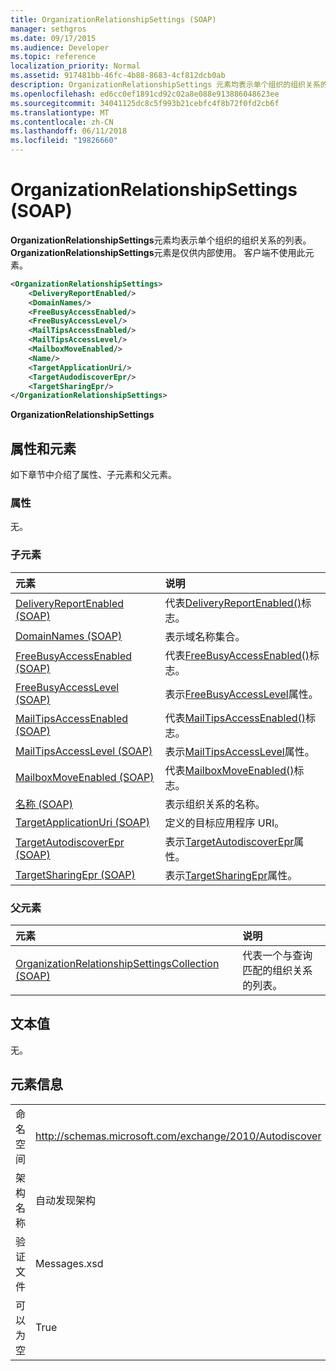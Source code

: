```yaml
---
title: OrganizationRelationshipSettings (SOAP)
manager: sethgros
ms.date: 09/17/2015
ms.audience: Developer
ms.topic: reference
localization_priority: Normal
ms.assetid: 917481bb-46fc-4b88-8683-4cf812dcb0ab
description: OrganizationRelationshipSettings 元素均表示单个组织的组织关系的列表。 OrganizationRelationshipSettings 元素是仅供内部使用。 客户端不使用此元素。
ms.openlocfilehash: ed6cc0ef1891cd92c02a8e088e913886048623ee
ms.sourcegitcommit: 34041125dc8c5f993b21cebfc4f8b72f0fd2cb6f
ms.translationtype: MT
ms.contentlocale: zh-CN
ms.lasthandoff: 06/11/2018
ms.locfileid: "19826660"
---
```

# <a name="organizationrelationshipsettings-soap"></a>OrganizationRelationshipSettings (SOAP)

**OrganizationRelationshipSettings**元素均表示单个组织的组织关系的列表。 **OrganizationRelationshipSettings**元素是仅供内部使用。 客户端不使用此元素。 
  
```XML
<OrganizationRelationshipSettings>
    <DeliveryReportEnabled/>
    <DomainNames/>
    <FreeBusyAccessEnabled/>
    <FreeBusyAccessLevel/>
    <MailTipsAccessEnabled/>
    <MailTipsAccessLevel/>
    <MailboxMoveEnabled/>
    <Name/>
    <TargetApplicationUri/>
    <TargetAudodiscoverEpr/>
    <TargetSharingEpr/>
</OrganizationRelationshipSettings>
```

 **OrganizationRelationshipSettings**
## <a name="attributes-and-elements"></a>属性和元素

如下章节中介绍了属性、子元素和父元素。
  
### <a name="attributes"></a>属性

无。
  
### <a name="child-elements"></a>子元素

|**元素**|**说明**|
|:-----|:-----|
|[DeliveryReportEnabled (SOAP)](deliveryreportenabled-soap.md) <br/> |代表[DeliveryReportEnabled()](https://msdn.microsoft.com/library/Microsoft.Exchange.SoapWebClient.AutoDiscover.OrganizationRelationshipSettings.DeliveryReportEnabled.aspx)标志。  <br/> |
|[DomainNames (SOAP)](domainnames-soap.md) <br/> |表示域名称集合。  <br/> |
|[FreeBusyAccessEnabled (SOAP)](freebusyaccessenabled-soap.md) <br/> |代表[FreeBusyAccessEnabled()](https://msdn.microsoft.com/library/Microsoft.Exchange.SoapWebClient.AutoDiscover.OrganizationRelationshipSettings.FreeBusyAccessEnabled.aspx)标志。  <br/> |
|[FreeBusyAccessLevel (SOAP)](freebusyaccesslevel-soap.md) <br/> |表示[FreeBusyAccessLevel](https://msdn.microsoft.com/library/Microsoft.Exchange.Data.Directory.SystemConfiguration.OrganizationRelationship.FreeBusyAccessLevel.aspx)属性。  <br/> |
|[MailTipsAccessEnabled (SOAP)](mailtipsaccessenabled-soap.md) <br/> |代表[MailTipsAccessEnabled()](https://msdn.microsoft.com/library/Microsoft.Exchange.SoapWebClient.AutoDiscover.OrganizationRelationshipSettings.MailTipsAccessEnabled.aspx)标志。  <br/> |
|[MailTipsAccessLevel (SOAP)](mailtipsaccesslevel-soap.md) <br/> |表示[MailTipsAccessLevel](https://msdn.microsoft.com/library/Microsoft.Exchange.Data.Directory.SystemConfiguration.OrganizationRelationship.MailTipsAccessLevel.aspx)属性。  <br/> |
|[MailboxMoveEnabled (SOAP)](mailboxmoveenabled-soap.md) <br/> |代表[MailboxMoveEnabled()](https://msdn.microsoft.com/library/Microsoft.Exchange.SoapWebClient.AutoDiscover.OrganizationRelationshipSettings.MailboxMoveEnabled.aspx)标志。  <br/> |
|[名称 (SOAP)](name-soap.md) <br/> |表示组织关系的名称。  <br/> |
|[TargetApplicationUri (SOAP)](targetapplicationuri-soap.md) <br/> |定义的目标应用程序 URI。  <br/> |
|[TargetAutodiscoverEpr (SOAP)](targetautodiscoverepr-soap.md) <br/> |表示[TargetAutodiscoverEpr](https://msdn.microsoft.com/library/Microsoft.Exchange.Data.Directory.SystemConfiguration.OrganizationRelationship.TargetAutodiscoverEpr.aspx)属性。  <br/> |
|[TargetSharingEpr (SOAP)](targetsharingepr-soap.md) <br/> |表示[TargetSharingEpr](https://msdn.microsoft.com/library/Microsoft.Exchange.Data.Directory.SystemConfiguration.OrganizationRelationship.TargetSharingEpr.aspx)属性。  <br/> |
   
### <a name="parent-elements"></a>父元素

|**元素**|**说明**|
|:-----|:-----|
|[OrganizationRelationshipSettingsCollection (SOAP)](organizationrelationshipsettingscollection-soap.md) <br/> |代表一个与查询匹配的组织关系的列表。  <br/> |
   
## <a name="text-value"></a>文本值

无。
  
## <a name="element-information"></a>元素信息

|||
|:-----|:-----|
|命名空间  <br/> |http://schemas.microsoft.com/exchange/2010/Autodiscover  <br/> |
|架构名称  <br/> |自动发现架构  <br/> |
|验证文件  <br/> |Messages.xsd  <br/> |
|可以为空  <br/> |True  <br/> |
   

